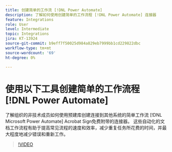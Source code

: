```yaml
---
title: 创建简单的工作流 [!DNL Power Automate]
description: 了解如何使用创建简单的工作流程 [!DNL Power Automate] 连接器
feature: Integrations
role: User
level: Intermediate
topic: Integrations
jira: KT-13924
source-git-commit: b9eff7f50025d984a829eb7999bb1cd229822dbc
workflow-type: tm+mt
source-wordcount: '69'
ht-degree: 0%

---
```


# 使用以下工具创建简单的工作流程 [!DNL Power Automate]

了解组织的非技术成员如何使用预建库创建连接到其他系统的简单工作流 [!DNL Microsoft Power Automate] Acrobat Sign免费附带的连接器。 这些自动化的文档工作流程有助于提高常见流程的速度和效率，减少重复任务所花费的时间，并最大程度地减少错误和重新工作。


>[!VIDEO](https://video.tv.adobe.com/v/3424251?quality=12&learn=on&hidetitle=true)
